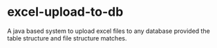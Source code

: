 # excel-upload-to-db
A java based system to upload excel files to any database provided the table structure and file structure matches.

